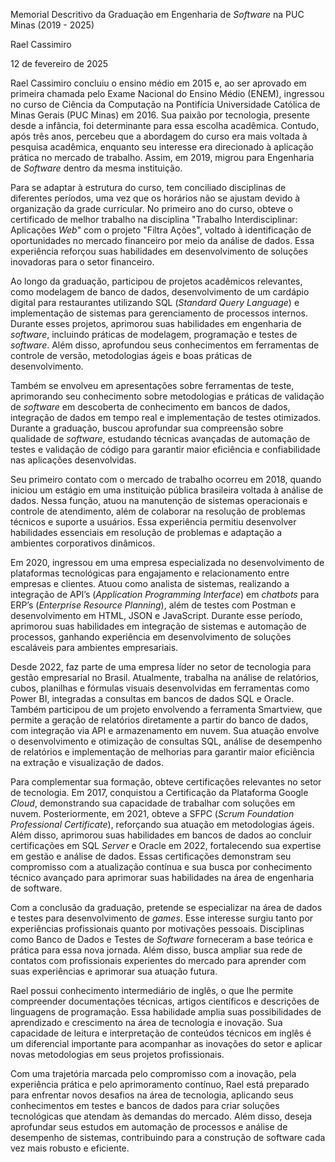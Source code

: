 ﻿Memorial Descritivo da Graduação em Engenharia de *Software* na PUC Minas (2019 - 2025)

Rael Cassimiro

12 de fevereiro de 2025

Rael Cassimiro concluiu o ensino médio em 2015 e, ao ser aprovado em primeira chamada pelo Exame Nacional do Ensino Médio (ENEM), ingressou no curso de Ciência da Computação na Pontifícia Universidade Católica de Minas Gerais (PUC Minas) em 2016. Sua paixão por tecnologia, presente desde a infância, foi determinante para essa escolha acadêmica. Contudo, após três anos, percebeu que a abordagem do curso era mais voltada à pesquisa acadêmica, enquanto seu interesse era direcionado à aplicação prática no mercado de trabalho. Assim, em 2019, migrou para Engenharia de *Software* dentro da mesma instituição.

Para se adaptar à estrutura do curso, tem conciliado disciplinas de diferentes períodos, uma vez que os horários não se ajustam devido à organização da grade curricular. No primeiro ano do curso, obteve o certificado de melhor trabalho na disciplina "Trabalho Interdisciplinar: Aplicações *Web*" com o projeto "Filtra Ações", voltado à identificação de oportunidades no mercado financeiro por meio da análise de dados. Essa experiência reforçou suas habilidades em desenvolvimento de soluções inovadoras para o setor financeiro.

Ao longo da graduação, participou de projetos acadêmicos relevantes, como modelagem de banco de dados, desenvolvimento de um cardápio digital para restaurantes utilizando SQL (*Standard Query Language*) e implementação de sistemas para gerenciamento de processos internos. Durante esses projetos, aprimorou suas habilidades em engenharia de *software*, incluindo práticas de modelagem, programação e testes de *software*. Além disso, aprofundou seus conhecimentos em ferramentas de controle de versão, metodologias ágeis e boas práticas de desenvolvimento.

Também se envolveu em apresentações sobre ferramentas de teste, aprimorando seu conhecimento sobre metodologias e práticas de validação de *software* em descoberta de conhecimento em bancos de dados, integração de dados em tempo real e implementação de testes otimizados. Durante a graduação, buscou aprofundar sua compreensão sobre qualidade de *software*, estudando técnicas avançadas de automação de testes e validação de código para garantir maior eficiência e confiabilidade nas aplicações desenvolvidas.

Seu primeiro contato com o mercado de trabalho ocorreu em 2018, quando iniciou um estágio em uma instituição pública brasileira voltada à análise de dados. Nessa função, atuou na manutenção de sistemas operacionais e controle de atendimento, além de colaborar na resolução de problemas técnicos e suporte a usuários. Essa experiência permitiu desenvolver habilidades essenciais em resolução de problemas e adaptação a ambientes corporativos dinâmicos.

Em 2020, ingressou em uma empresa especializada no desenvolvimento de plataformas tecnológicas para engajamento e relacionamento entre empresas e clientes. Atuou como analista de sistemas, realizando a integração de API’s (*Application Programming Interface*) em *chatbots* para ERP’s (*Enterprise Resource Planning*), além de testes com Postman e desenvolvimento em HTML, JSON e JavaScript. Durante esse período, aprimorou suas habilidades em integração de sistemas e automação de processos, ganhando experiência em desenvolvimento de soluções escaláveis para ambientes empresariais.

Desde 2022, faz parte de uma empresa líder no setor de tecnologia para gestão empresarial no Brasil. Atualmente, trabalha na análise de relatórios, cubos, planilhas e fórmulas visuais desenvolvidas em ferramentas como Power BI, integradas a consultas em bancos de dados SQL e Oracle. Também participou de um projeto envolvendo a ferramenta Smartview, que permite a geração de relatórios diretamente a partir do banco de dados, com integração via API e armazenamento em nuvem. Sua atuação envolve o desenvolvimento e otimização de consultas SQL, análise de desempenho de relatórios e implementação de melhorias para garantir maior eficiência na extração e visualização de dados.

Para complementar sua formação, obteve certificações relevantes no setor de tecnologia. Em 2017, conquistou a Certificação da Plataforma Google *Cloud*, demonstrando sua capacidade de trabalhar com soluções em nuvem. Posteriormente, em 2021, obteve a SFPC (*Scrum Foundation Professional Certificate*), reforçando sua atuação em metodologias ágeis. Além disso, aprimorou suas habilidades em bancos de dados ao concluir certificações em SQL *Server* e Oracle em 2022, fortalecendo sua expertise em gestão e análise de dados. Essas certificações demonstram seu compromisso com a atualização contínua e sua busca por conhecimento técnico avançado para aprimorar suas habilidades na área de engenharia de software.

Com a conclusão da graduação, pretende se especializar na área de dados e testes para desenvolvimento de *games*. Esse interesse surgiu tanto por experiências profissionais quanto por motivações pessoais. Disciplinas como Banco de Dados e Testes de *Software* forneceram a base teórica e prática para essa nova jornada. Além disso, busca ampliar sua rede de contatos com profissionais experientes do mercado para aprender com suas experiências e aprimorar sua atuação futura.

Rael possui conhecimento intermediário de inglês, o que lhe permite compreender documentações técnicas, artigos científicos e descrições de linguagens de programação. Essa habilidade amplia suas possibilidades de aprendizado e crescimento na área de tecnologia e inovação. Sua capacidade de leitura e interpretação de conteúdos técnicos em inglês é um diferencial importante para acompanhar as inovações do setor e aplicar novas metodologias em seus projetos profissionais.

Com uma trajetória marcada pelo compromisso com a inovação, pela experiência prática e pelo aprimoramento contínuo, Rael está preparado para enfrentar novos desafios na área de tecnologia, aplicando seus conhecimentos em testes e bancos de dados para criar soluções tecnológicas que atendam às demandas do mercado. Além disso, deseja aprofundar seus estudos em automação de processos e análise de desempenho de sistemas, contribuindo para a construção de software cada vez mais robusto e eficiente.